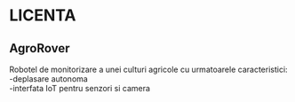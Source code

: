 # LICENTA

## AgroRover

Robotel de monitorizare a unei culturi agricole cu urmatoarele caracteristici:<br>
-deplasare autonoma<br>
-interfata IoT pentru senzori si camera<br>
